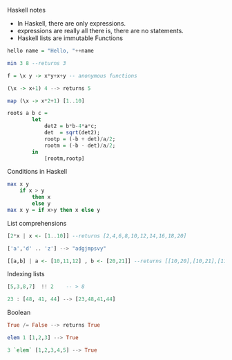 Haskell notes
- In Haskell, there are only expressions.
- expressions are really all there is, there are no statements.
- Haskell lists are immutable
Functions
```Haskell
hello name = "Hello, "++name

min 3 8 --returns 3

f = \x y -> x*y+x+y -- anonymous functions

(\x -> x+1) 4 --> returns 5

map (\x -> x*2+1) [1..10]
```
```Haskell
roots a b c = 
        let
            det2 = b*b-4*a*c;
            det  = sqrt(det2);
            rootp = (-b + det)/a/2;
            rootm = (-b - det)/a/2;
        in
            [rootm,rootp]
```
Conditions in Haskell
```Haskell
max x y
    if x > y
        then x
        else y
max x y = if x>y then x else y
```
List comprehensions
```Haskell
[2*x | x <- [1..10]] --returns [2,4,6,8,10,12,14,16,18,20]

['a','d' .. 'z'] --> "adgjmpsvy"

[[a,b] | a <- [10,11,12] , b <- [20,21]] --returns [[10,20],[10,21],[11,20],[11,21],[12,20],[12,21]]
```
Indexing lists
```Haskell
[5,3,8,7]  !! 2    -- > 8
```
```Haskell
23 : [48, 41, 44] --> [23,48,41,44]
```
Boolean
```Haskell
True /= False --> returns True

elem 1 [1,2,3] --> True

3 `elem` [1,2,3,4,5] --> True
```

